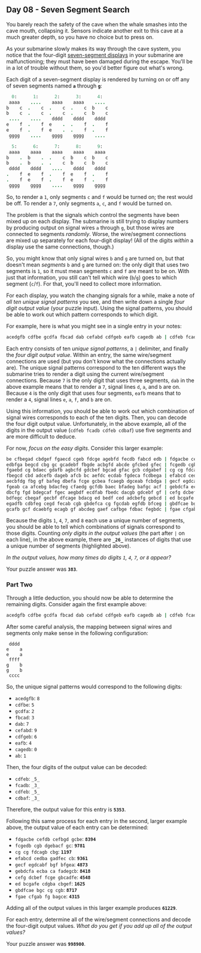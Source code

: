 ## Day 08 - Seven Segment Search

You barely reach the safety of the cave when the whale smashes into the cave mouth, collapsing it. 
Sensors indicate another exit to this cave at a much greater depth, so you have no choice but to press on.

As your submarine slowly makes its way through the cave system, you notice that the four-digit  [seven-segment displays](https://en.wikipedia.org/wiki/Seven-segment_display)  in your submarine are malfunctioning;  they must have been damaged  during the escape. 
You'll be in a lot of trouble without them, so you'd better figure out what's wrong.

Each digit of a seven-segment display is rendered by turning on or off any of seven segments named  **`a`**  through  **`g`**:
``` ruby
  0:      1:      2:      3:      4:
 aaaa    ....    aaaa    aaaa    ....
b    c  .    c  .    c  .    c  b    c
b    c  .    c  .    c  .    c  b    c
 ....    ....    dddd    dddd    dddd
e    f  .    f  e    .  .    f  .    f
e    f  .    f  e    .  .    f  .    f
 gggg    ....    gggg    gggg    ....

  5:      6:      7:      8:      9:
 aaaa    aaaa    aaaa    aaaa    aaaa
b    .  b    .  .    c  b    c  b    c
b    .  b    .  .    c  b    c  b    c
 dddd    dddd    ....    dddd    dddd
.    f  e    f  .    f  e    f  .    f
.    f  e    f  .    f  e    f  .    f
 gggg    gggg    ....    gggg    gggg

```

So, to render a  `1`, only segments  `c`  and  `f`  would be turned on; the rest would be off. To render a  `7`, only segments  `a`,  `c`, and  `f`  would be turned on.

The problem is that the signals which control the segments have been mixed up on each display. 
The submarine is still trying to display numbers by producing output on signal wires  `a`  through  `g`, but those wires are connected to segments  _randomly_. 
Worse, the wire/segment connections are mixed up separately for each four-digit display! 
(All of the digits  _within_  a display use the same connections, though.)

So, you might know that only signal wires  `b`  and  `g`  are turned on, but that doesn't mean  _segments_  `b`  and  `g`  are turned on: the only digit that uses two segments is  `1`, so it must mean segments  `c`  and  `f`  are meant to be on. 
With just that information, you still can't tell which wire (`b`/`g`) goes to which segment (`c`/`f`). For that, you'll need to collect more information.

For each display, you watch the changing signals for a while, make a note of  _all ten unique signal patterns_  you see, and then write down a single  _four digit output value_  (your puzzle input). 
Using the signal patterns, you should be able to work out which pattern corresponds to which digit.

For example, here is what you might see in a single entry in your notes:
``` ruby
acedgfb cdfbe gcdfa fbcad dab cefabd cdfgeb eafb cagedb ab | cdfeb fcadb cdfeb cdbaf
```
Each entry consists of ten  _unique signal patterns_, a  `|`  delimiter, and finally the  _four digit output value_. 
Within an entry, the same wire/segment connections are used (but you don't know what the connections actually are). 
The unique signal patterns correspond to the ten different ways the submarine tries to render a digit using the current wire/segment connections. 
Because  `7`  is the only digit that uses three segments,  `dab`  in the above example means that to render a  `7`, signal lines  `d`,  `a`, and  `b`  are on. 
Because  `4`  is the only digit that uses four segments,  `eafb`  means that to render a  `4`, signal lines  `e`,  `a`,  `f`, and  `b`  are on.

Using this information, you should be able to work out which combination of signal wires corresponds to each of the ten digits. 
Then, you can decode the four digit output value. 
Unfortunately, in the above example, all of the digits in the output value (`cdfeb fcadb cdfeb cdbaf`) use five segments and are more difficult to deduce.

For now,  _focus on the easy digits_. Consider this larger example:
``` ruby
be cfbegad cbdgef fgaecd cgeb fdcge agebfd fecdb fabcd edb | fdgacbe cefdb cefbgd gcbe
edbfga begcd cbg gc gcadebf fbgde acbgfd abcde gfcbed gfec | fcgedb cgb dgebacf gc
fgaebd cg bdaec gdafb agbcfd gdcbef bgcad gfac gcb cdgabef | cg cg fdcagb cbg
fbegcd cbd adcefb dageb afcb bc aefdc ecdab fgdeca fcdbega | efabcd cedba gadfec cb
aecbfdg fbg gf bafeg dbefa fcge gcbea fcaegb dgceab fcbdga | gecf egdcabf bgf bfgea
fgeab ca afcebg bdacfeg cfaedg gcfdb baec bfadeg bafgc acf | gebdcfa ecba ca fadegcb
dbcfg fgd bdegcaf fgec aegbdf ecdfab fbedc dacgb gdcebf gf | cefg dcbef fcge gbcadfe
bdfegc cbegaf gecbf dfcage bdacg ed bedf ced adcbefg gebcd | ed bcgafe cdgba cbgef
egadfb cdbfeg cegd fecab cgb gbdefca cg fgcdab egfdb bfceg | gbdfcae bgc cg cgb
gcafb gcf dcaebfg ecagb gf abcdeg gaef cafbge fdbac fegbdc | fgae cfgab fg bagce
```
Because the digits  `1`,  `4`,  `7`, and  `8`  each use a unique number of segments, you should be able to tell which combinations of signals correspond to those digits. 
Counting  _only digits in the output values_  (the part after  `|`  on each line), in the above example, there are  **`_26_`**  instances of digits that use a unique number of segments (highlighted above).

_In the output values, how many times do digits  `1`,  `4`,  `7`, or  `8`  appear?_

Your puzzle answer was  **`383`**.

### Part Two

Through a little deduction, you should now be able to determine the remaining digits. Consider again the first example above:
``` ruby
acedgfb cdfbe gcdfa fbcad dab cefabd cdfgeb eafb cagedb ab | cdfeb fcadb cdfeb cdbaf
```
After some careful analysis, the mapping between signal wires and segments only make sense in the following configuration:
```
 dddd
e    a
e    a
 ffff
g    b
g    b
 cccc
```
So, the unique signal patterns would correspond to the following digits:

-   `acedgfb`:  `8`
-   `cdfbe`:  `5`
-   `gcdfa`:  `2`
-   `fbcad`:  `3`
-   `dab`:  `7`
-   `cefabd`:  `9`
-   `cdfgeb`:  `6`
-   `eafb`:  `4`
-   `cagedb`:  `0`
-   `ab`:  `1`

Then, the four digits of the output value can be decoded:

-   `cdfeb`:  `_5_`
-   `fcadb`:  `_3_`
-   `cdfeb`:  `_5_`
-   `cdbaf`:  `_3_`

Therefore, the output value for this entry is  **`5353`**.

Following this same process for each entry in the second, larger example above, the output value of each entry can be determined:

-   `fdgacbe cefdb cefbgd gcbe`:  **`8394`**
-   `fcgedb cgb dgebacf gc`:  **`9781`**
-   `cg cg fdcagb cbg`:  **`1197`**
-   `efabcd cedba gadfec cb`:  **`9361`**
-   `gecf egdcabf bgf bfgea`:  **`4873`**
-   `gebdcfa ecba ca fadegcb`:  **`8418`**
-   `cefg dcbef fcge gbcadfe`:  **`4548`**
-   `ed bcgafe cdgba cbgef`:  **`1625`**
-   `gbdfcae bgc cg cgb`:  **`8717`**
-   `fgae cfgab fg bagce`:  **`4315`**

Adding all of the output values in this larger example produces  **`61229`**.

For each entry, determine all of the wire/segment connections and decode the four-digit output values.  _What do you get if you add up all of the output values?_

Your puzzle answer was  **`998900`**.